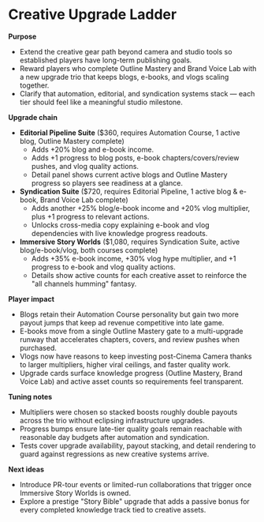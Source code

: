 # Creative Upgrade Ladder

**Purpose**
- Extend the creative gear path beyond camera and studio tools so established players have long-term publishing goals.
- Reward players who complete Outline Mastery and Brand Voice Lab with a new upgrade trio that keeps blogs, e-books, and vlogs scaling together.
- Clarify that automation, editorial, and syndication systems stack — each tier should feel like a meaningful studio milestone.

**Upgrade chain**
- **Editorial Pipeline Suite** ($360, requires Automation Course, 1 active blog, Outline Mastery complete)
  - Adds +20% blog and e-book income.
  - Adds +1 progress to blog posts, e-book chapters/covers/review pushes, and vlog quality actions.
  - Detail panel shows current active blogs and Outline Mastery progress so players see readiness at a glance.
- **Syndication Suite** ($720, requires Editorial Pipeline, 1 active blog & e-book, Brand Voice Lab complete)
  - Adds another +25% blog/e-book income and +20% vlog multiplier, plus +1 progress to relevant actions.
  - Unlocks cross-media copy explaining e-book and vlog dependencies with live knowledge progress readouts.
- **Immersive Story Worlds** ($1,080, requires Syndication Suite, active blog/e-book/vlog, both courses complete)
  - Adds +35% e-book income, +30% vlog hype multiplier, and +1 progress to e-book and vlog quality actions.
  - Details show active counts for each creative asset to reinforce the "all channels humming" fantasy.

**Player impact**
- Blogs retain their Automation Course personality but gain two more payout jumps that keep ad revenue competitive into late game.
- E-books move from a single Outline Mastery gate to a multi-upgrade runway that accelerates chapters, covers, and review pushes when purchased.
- Vlogs now have reasons to keep investing post-Cinema Camera thanks to larger multipliers, higher viral ceilings, and faster quality work.
- Upgrade cards surface knowledge progress (Outline Mastery, Brand Voice Lab) and active asset counts so requirements feel transparent.

**Tuning notes**
- Multipliers were chosen so stacked boosts roughly double payouts across the trio without eclipsing infrastructure upgrades.
- Progress bumps ensure late-tier quality goals remain reachable with reasonable day budgets after automation and syndication.
- Tests cover upgrade availability, payout stacking, and detail rendering to guard against regressions as new creative systems arrive.

**Next ideas**
- Introduce PR-tour events or limited-run collaborations that trigger once Immersive Story Worlds is owned.
- Explore a prestige "Story Bible" upgrade that adds a passive bonus for every completed knowledge track tied to creative assets.

